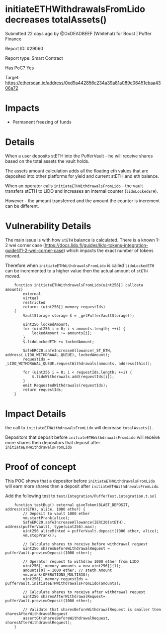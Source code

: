 # initiateETHWithdrawalsFromLido decreases totalAssets()
Submitted 22 days ago by @OxDEADBEEF (Whitehat) for Boost | Puffer Finance

Report ID: #29060

Report type: Smart Contract

Has PoC? Yes

Target: https://etherscan.io/address/0xd9a442856c234a39a81a089c06451ebaa4306a72

# Impacts
- Permanent freezing of funds

# Details

When a user deposits stETH into the PufferVault - he will receive shares based on the total assets the vault holds.

The assets amount calculation adds all the floating eth values that are deposited into other platforms for yield and current stETH and eth balance.

When an operator calls `initiateETHWithdrawalsFromLido` - the vault transfers stETH to LIDO and increases an internal counter (`lidoLockedETH`).

However - the amount transferred and the amount the counter is increment can be different.

# Vulnerability Details
The main issue is with how `stETH` balance is calculated. There is a known 1-2 wei corner case (https://docs.lido.fi/guides/lido-tokens-integration-guide/#1-2-wei-corner-case) which impacts the exact number of tokens moved.

Therefore when `initiateETHWithdrawalsFromLido` is called `lidoLockedETH` can be incremented to a higher value then the actual amount of `stETH` moved.

```
    function initiateETHWithdrawalsFromLido(uint256[] calldata amounts)
        external
        virtual
        restricted
        returns (uint256[] memory requestIds)
    {
        VaultStorage storage $ = _getPufferVaultStorage();

        uint256 lockedAmount;
        for (uint256 i = 0; i < amounts.length; ++i) {
            lockedAmount += amounts[i];
        }
        $.lidoLockedETH += lockedAmount;

        SafeERC20.safeIncreaseAllowance(_ST_ETH, address(_LIDO_WITHDRAWAL_QUEUE), lockedAmount);
        requestIds = _LIDO_WITHDRAWAL_QUEUE.requestWithdrawals(amounts, address(this));

        for (uint256 i = 0; i < requestIds.length; ++i) {
            $.lidoWithdrawals.add(requestIds[i]);
        }
        emit RequestedWithdrawals(requestIds);
        return requestIds;
    }
```

# Impact Details
the call to `initiateETHWithdrawalsFromLido` will decrease `totalAssets()`.

Depositors that deposit before `initiateETHWithdrawalsFromLido` will receive more shares then depositors that deposit after `initiateETHWithdrawalsFromLido`

# Proof of concept

This POC shows that a depositor before `initiateETHWithdrawalsFromLido` will earn more shares then a deposit after `initiateETHWithdrawalsFromLido`.

Add the following test to `test/Integration/PufferTest.integration.t.sol`

```
    function testBug() external giveToken(BLAST_DEPOSIT, address(stETH), alice, 1000 ether) {
        // Deposit to vault 1000 ether
        vm.startPrank(alice);
        SafeERC20.safeIncreaseAllowance(IERC20(stETH), address(pufferVault), type(uint256).max);
        uint256 aliceMinted = pufferVault.deposit(1000 ether, alice);
        vm.stopPrank();

        // Calculate shares to receive before withdrawal request
        uint256 sharesBeforeWithdrawalRequest = pufferVault.previewDeposit(1000 ether);

        // Operator request to withdraw 1000 ether from LIDO 
        uint256[] memory amounts = new uint256[](1);
        amounts[0] = 1000 ether; // steth Amount
        vm.prank(OPERATIONS_MULTISIG);
        uint256[] memory requestIds = pufferVault.initiateETHWithdrawalsFromLido(amounts);
        
        // Calculate shares to receive after withdrawal request
        uint256 sharesAfterWithdrawalRequest= pufferVault.previewDeposit(1000 ether);

        // Validate that sharesBeforeWithdrawalRequest is smaller then sharesAfterWithdrawalRequest
        assertGt(sharesBeforeWithdrawalRequest, sharesAfterWithdrawalRequest);
    }
```
